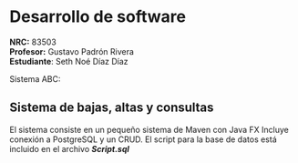 # Desarrollo de software
**NRC:** 83503<br>
**Profesor:** Gustavo Padrón Rivera<br>
**Estudiante**:  Seth Noé Díaz Díaz

Sistema ABC: 

## Sistema de bajas, altas y consultas
El sistema consiste en un pequeño sistema de Maven con Java FX
Incluye conexión a PostgreSQL y un CRUD.
El script para la base de datos está incluido en el archivo ***Script.sql***
